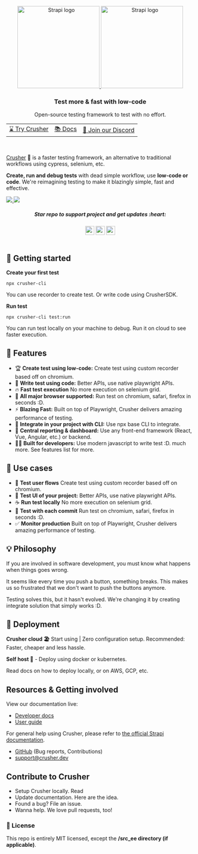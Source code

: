 <p align="center">
  <p align="center">
  <a href="https://strapi.io/#gh-light-mode-only">
    <img src="https://i.imgur.com/EhNlMyB.png" width="220px" alt="Strapi logo" />
  </a>
  <a href="https://strapi.io/#gh-dark-mode-only">
    <img src="https://i.imgur.com/AAjf4pL.png"  width="220px" alt="Strapi logo" />
  </a>
</p>
</p>


<h3 align="center">Test more & fast with low-code</h3>
<p align="center">Open-source testing framework to test with no effort.</p>

<div align="center">
  <table>
    <tbody>
      <tr>
         <td>
          <a href="#-start-using-crusher">⌛ Try Crusher</a>
        </td>
        <td>
          <a href="https://millionjs.org">📚 Docs</a>
        </td>
        <td>
          <a href="https://discord.gg/X9yFbcV2rF">💬 Join our Discord</a>
        </td>
      </tr>
    </tbody>
  </table>
  </div>
<br />

[Crusher](https://crusher.dev) 🦖 is a faster  testing framework, an alternative to traditional workflows using cypress, selenium, etc.

**Create, run and debug tests** with dead simple workflow, use **low-code or code**. We're reimagining testing to make it blazingly simple, fast and effective.


  <a href="https://strapi.io/#gh-light-mode-only">
  <img src="https://i.imgur.com/nqE0S1B.png"/>
  </a>
  <a href="https://strapi.io/#gh-dark-mode-only">
    <img src="https://i.imgur.com/qQ2uda9.png"  />
  </a>


<div>
<h5  align="center"> Star repo to support project and get updates :heart: </h5>
</div>

<div align="center">
  <img src="https://img.shields.io/github/stars/crusherdev/crusher.svg?style=social&label=Star" height="24"/>  
    <img src="https://img.shields.io/github/forks/crusherdev/crusher.svg?style=social&label=Fork" height="24"/>
     <img src="https://img.shields.io/github/watchers/crusherdev/crusher.svg?style=social&label=Watch" height="24"/>
</div>


<br/>



## 🚀 Getting started

**Create your first test**

```
npx crusher-cli
```

You can use recorder to create test. Or write code using CrusherSDK.

**Run test**

```
npx crusher-cli test:run
```

You can run test locally on your machine to debug. Run it on cloud to see faster execution.


## 🦖 Features
- 🏆 **Create test using low-code:** Create test using custom recorder based off on chromium.
- 📝 **Write test using code:** Better APIs, use native playwright APIs.
- 🔥 **Fast test execution** No more execution on selenium grid.
- 🔋 **All major browser supported:** Run test on chromium, safari, firefox in seconds :D.
- ⚡ **Blazing Fast:** Built on top of Playwright, Crusher delivers amazing performance of testing.
- 👏 **Integrate in your project with CLI:** Use npx base CLI to integrate.
- 🦄 **Central reporting & dashboard:** Use any front-end framework (React, Vue, Angular, etc.) or backend.
- 👨‍💻 **Built for developers:** Use modern javascript to write test :D.
 much more. See features list for more.

## 🏃 Use cases
- 🏃 **Test user flows** Create test using custom recorder based off on chromium.
- 💅 **Test UI of your project:** Better APIs, use native playwright APIs.
- ☕️ **Run test locally** No more execution on selenium grid.
- 🍄 **Test with each commit** Run test on chromium, safari, firefox in seconds :D.
- ✅ **Monitor production** Built on top of Playwright, Crusher delivers amazing performance of testing.


## 💡 Philosophy

If you are involved in software development, you must know what happens when things goes wrong. 

It seems like every time you push a button, something breaks. This makes us so frustrated that we don't want to push the buttons anymore.

Testing solves this, but it hasn't evolved. We're changing it by creating integrate solution that simply works :D.


## 🧱 Deployment

**Crusher cloud 🏖️** Start using |  Zero configuration setup. Recommended: Faster, cheaper and less hassle.

**Self host 🧱** - Deploy using docker or kubernetes. 

Read docs on how to deploy locally, or on AWS, GCP, etc.


## Resources & Getting involved

View our documentation live:
- [Developer docs](https://docs.strapi.io/developer-docs/latest/getting-started/introduction.html)
- [User guide](https://docs.strapi.io/user-docs/latest/getting-started/introduction.html)

For general help using Crusher, please refer to [the official Strapi documentation](https://docs.crusher.dev).
- [GitHub](https://github.com/crusherdev/crusher) (Bug reports, Contributions)
- support@crusher.dev

##  Contribute to Crusher
- Setup Crusher locally. Read
- Update documentation. Here are the idea.
- Found a bug? File an issue.
- Wanna help. We love pull requests, too!

### 📝 License
This repo is entirely MIT licensed, except the **/src_ee directory (if applicable)**.
